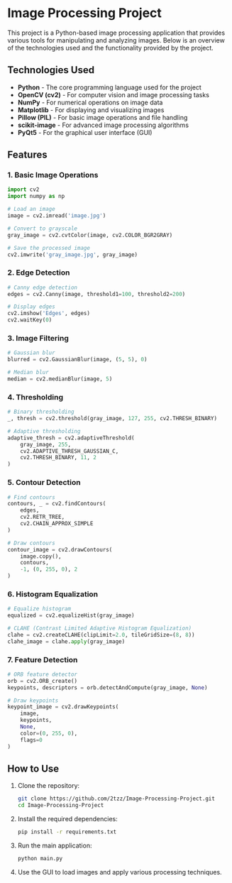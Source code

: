 # Image Processing Project

This project is a Python-based image processing application that provides various tools for manipulating and analyzing images. Below is an overview of the technologies used and the functionality provided by the project.

## Technologies Used

- **Python** - The core programming language used for the project
- **OpenCV (cv2)** - For computer vision and image processing tasks
- **NumPy** - For numerical operations on image data
- **Matplotlib** - For displaying and visualizing images
- **Pillow (PIL)** - For basic image operations and file handling
- **scikit-image** - For advanced image processing algorithms
- **PyQt5** - For the graphical user interface (GUI)

## Features

### 1. Basic Image Operations

```python
import cv2
import numpy as np

# Load an image
image = cv2.imread('image.jpg')

# Convert to grayscale
gray_image = cv2.cvtColor(image, cv2.COLOR_BGR2GRAY)

# Save the processed image
cv2.imwrite('gray_image.jpg', gray_image)
```

### 2. Edge Detection

```python
# Canny edge detection
edges = cv2.Canny(image, threshold1=100, threshold2=200)

# Display edges
cv2.imshow('Edges', edges)
cv2.waitKey(0)
```

### 3. Image Filtering

```python
# Gaussian blur
blurred = cv2.GaussianBlur(image, (5, 5), 0)

# Median blur
median = cv2.medianBlur(image, 5)
```

### 4. Thresholding

```python
# Binary thresholding
_, thresh = cv2.threshold(gray_image, 127, 255, cv2.THRESH_BINARY)

# Adaptive thresholding
adaptive_thresh = cv2.adaptiveThreshold(
    gray_image, 255, 
    cv2.ADAPTIVE_THRESH_GAUSSIAN_C, 
    cv2.THRESH_BINARY, 11, 2
)
```

### 5. Contour Detection

```python
# Find contours
contours, _ = cv2.findContours(
    edges, 
    cv2.RETR_TREE, 
    cv2.CHAIN_APPROX_SIMPLE
)

# Draw contours
contour_image = cv2.drawContours(
    image.copy(), 
    contours, 
    -1, (0, 255, 0), 2
)
```

### 6. Histogram Equalization

```python
# Equalize histogram
equalized = cv2.equalizeHist(gray_image)

# CLAHE (Contrast Limited Adaptive Histogram Equalization)
clahe = cv2.createCLAHE(clipLimit=2.0, tileGridSize=(8, 8))
clahe_image = clahe.apply(gray_image)
```

### 7. Feature Detection

```python
# ORB feature detector
orb = cv2.ORB_create()
keypoints, descriptors = orb.detectAndCompute(gray_image, None)

# Draw keypoints
keypoint_image = cv2.drawKeypoints(
    image, 
    keypoints, 
    None, 
    color=(0, 255, 0), 
    flags=0
)
```

## How to Use

1. Clone the repository:
   ```bash
   git clone https://github.com/2tzz/Image-Processing-Project.git
   cd Image-Processing-Project
   ```

2. Install the required dependencies:
   ```bash
   pip install -r requirements.txt
   ```

3. Run the main application:
   ```bash
   python main.py
   ```

4. Use the GUI to load images and apply various processing techniques.


